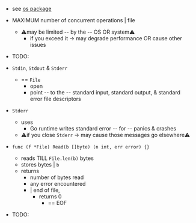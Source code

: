 * see [os package](README.md)

* MAXIMUM number of concurrent operations | file
  * ⚠️may be limited -- by the -- OS OR system⚠️
    * if you exceed it -> may degrade performance OR cause other issues

* TODO:

* `Stdin`, `Stdout` & `Stderr` 
  * == `File`
    * open
    * point -- to the -- standard input, standard output, & standard error file descriptors
    
* `Stderr`
  * uses
    * Go runtime writes standard error -- for -- panics & crashes
  * ⚠️if you close `Stderr` -> may cause those messages go elsewhere⚠️

* `func (f *File) Read(b []byte) (n int, err error) {}`
  * reads TILL `File.len(b)` bytes
  * stores bytes | `b`
  * returns 
    * number of bytes read
    * any error encountered
    * | end of file,
      * returns 0
        * == EOF

* TODO: